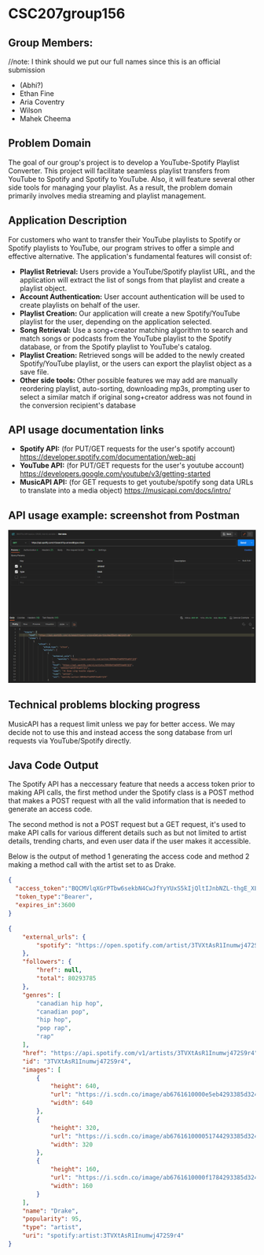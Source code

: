 # CSC207group156
## Group Members:
//note: I think should we put our full names since this is an official submission
- (Abhi?)
- Ethan Fine
- Aria Coventry
- Wilson
- Mahek Cheema

## Problem Domain
The goal of our group's project is to develop a YouTube-Spotify Playlist Converter. This project will facilitate 
seamless playlist transfers from YouTube to Spotify and Spotify to YouTube. Also, it will feature several other side tools for managing your playlist. As a result, the problem domain primarily involves media streaming 
and playlist management.

## Application Description
For customers who want to transfer their YouTube playlists to Spotify or Spotify playlists to YouTube, our program strives to offer a simple and 
effective alternative. The application's fundamental features will consist of:
- **Playlist Retrieval:** Users provide a YouTube/Spotify playlist URL, and the application will extract the list of songs from that playlist and create a playlist object.
- **Account Authentication:** User account authentication will be used to create playlists on behalf of the user.
- **Playlist Creation:** Our application will create a new Spotify/YouTube playlist for the user, depending on the application selected.
- **Song Retrieval:** Use a song+creator matching algorithm to search and match songs or podcasts from the YouTube playlist to the Spotify database, or from the Spotify playlist to YouTube's catalog.
- **Playlist Creation:** Retrieved songs will be added to the newly created Spotify/YouTube playlist, or the users can export the playlist object as a save file.
- **Other side tools:** Other possible features we may add are manually reordering playlist, auto-sorting, downloading mp3s, prompting user to select a similar match if original song+creator address was not found in the conversion recipient's database

## API usage documentation links
- **Spotify API:** (for PUT/GET requests for the user's spotify account)
https://developer.spotify.com/documentation/web-api
- **YouTube API:** (for PUT/GET requests for the user's youtube account)
https://developers.google.com/youtube/v3/getting-started
- **MusicAPI API:** (for GET requests to get youtube/spotify song data URLs to translate into a media object)
https://musicapi.com/docs/intro/

## API usage example: screenshot from Postman
![img.png](image/img.png)

## Technical problems blocking progress
MusicAPI has a request limit unless we pay for better access. We may decide not to use this and instead access the song database from url requests via YouTube/Spotify directly.


## Java Code Output 

The Spotify API has a neccessary feature that needs a access token prior to making API calls, the first method
under the Spotify class is a POST method that makes a POST request with all the valid information that is needed 
to generate an access code.

The second method is not a POST request but a GET request, it's used to make API calls for various different details such as 
but not limited to artist details, trending charts, and even user data if the user makes it accessible. 

Below is the output of method 1 generating the access code and method 2 making a method call with the artist set to as 
Drake. 

```json
{
  "access_token":"BQCMVlqXGrPTbw6sekbN4CwJfYyYUxS5kIjQltIJnbNZL-thgE_XLyHiwD7cdc-Xn9IthGII-zCrJ80FDNAS9E8ODi9HZjmrx_LX9J1WvssDONnQtR4",
  "token_type":"Bearer",
  "expires_in":3600
}

```


```json
{
    "external_urls": {
        "spotify": "https://open.spotify.com/artist/3TVXtAsR1Inumwj472S9r4"
    },
    "followers": {
        "href": null,
        "total": 80293785
    },
    "genres": [
        "canadian hip hop",
        "canadian pop",
        "hip hop",
        "pop rap",
        "rap"
    ],
    "href": "https://api.spotify.com/v1/artists/3TVXtAsR1Inumwj472S9r4",
    "id": "3TVXtAsR1Inumwj472S9r4",
    "images": [
        {
            "height": 640,
            "url": "https://i.scdn.co/image/ab6761610000e5eb4293385d324db8558179afd9",
            "width": 640
        },
        {
            "height": 320,
            "url": "https://i.scdn.co/image/ab676161000051744293385d324db8558179afd9",
            "width": 320
        },
        {
            "height": 160,
            "url": "https://i.scdn.co/image/ab6761610000f1784293385d324db8558179afd9",
            "width": 160
        }
    ],
    "name": "Drake",
    "popularity": 95,
    "type": "artist",
    "uri": "spotify:artist:3TVXtAsR1Inumwj472S9r4"
}
```